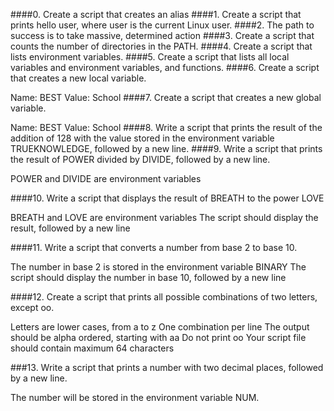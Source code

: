 ####0. Create a script that creates an alias
####1. Create a script that prints hello user, where user is the current Linux user.
####2. The path to success is to take massive, determined action
####3. Create a script that counts the number of directories in the PATH.
####4. Create a script that lists environment variables.
####5. Create a script that lists all local variables and environment variables, and functions.
####6. Create a script that creates a new local variable.

Name: BEST
Value: School
####7. Create a script that creates a new global variable.

Name: BEST
Value: School
####8. Write a script that prints the result of the addition of 128 with the value stored in the environment variable TRUEKNOWLEDGE, followed by a new line.
####9. Write a script that prints the result of POWER divided by DIVIDE, followed by a new line.

POWER and DIVIDE are environment variables

####10. Write a script that displays the result of BREATH to the power LOVE

BREATH and LOVE are environment variables
The script should display the result, followed by a new line

####11. Write a script that converts a number from base 2 to base 10.

The number in base 2 is stored in the environment variable BINARY
The script should display the number in base 10, followed by a new line

####12. Create a script that prints all possible combinations of two letters, except oo.

Letters are lower cases, from a to z
One combination per line
The output should be alpha ordered, starting with aa
Do not print oo
Your script file should contain maximum 64 characters

###13. Write a script that prints a number with two decimal places, followed by a new line.

The number will be stored in the environment variable NUM.
